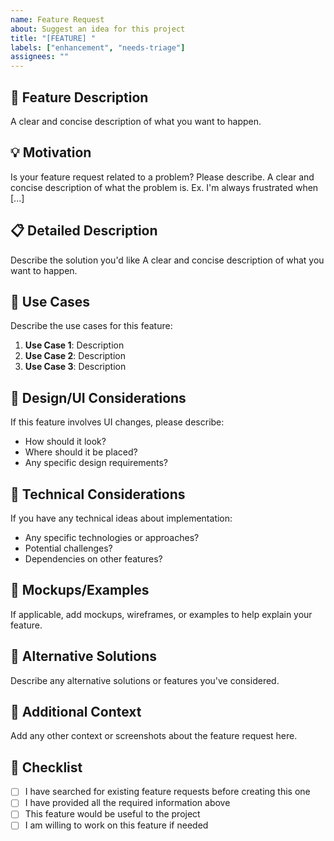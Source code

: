 ```yaml
---
name: Feature Request
about: Suggest an idea for this project
title: "[FEATURE] "
labels: ["enhancement", "needs-triage"]
assignees: ""
---
```


## 🚀 Feature Description

A clear and concise description of what you want to happen.

## 💡 Motivation

Is your feature request related to a problem? Please describe.
A clear and concise description of what the problem is. Ex. I'm always frustrated when [...]

## 📋 Detailed Description

Describe the solution you'd like
A clear and concise description of what you want to happen.

## 🎯 Use Cases

Describe the use cases for this feature:

1. **Use Case 1**: Description
2. **Use Case 2**: Description
3. **Use Case 3**: Description

## 🎨 Design/UI Considerations

If this feature involves UI changes, please describe:

- How should it look?
- Where should it be placed?
- Any specific design requirements?

## 🔧 Technical Considerations

If you have any technical ideas about implementation:

- Any specific technologies or approaches?
- Potential challenges?
- Dependencies on other features?

## 📸 Mockups/Examples

If applicable, add mockups, wireframes, or examples to help explain your feature.

## 🔄 Alternative Solutions

Describe any alternative solutions or features you've considered.

## 📝 Additional Context

Add any other context or screenshots about the feature request here.

## 📝 Checklist

- [ ] I have searched for existing feature requests before creating this one
- [ ] I have provided all the required information above
- [ ] This feature would be useful to the project
- [ ] I am willing to work on this feature if needed
